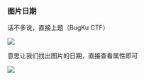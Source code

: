 ### 图片日期

话不多说，直接上题（BugKu CTF）

![](https://pic1.imgdb.cn/item/67bd656ad0e0a243d404ab26.jpg)

意思让我们找出图片的日期，直接查看属性即可

![](https://pic1.imgdb.cn/item/67bd6588d0e0a243d404ab64.jpg)